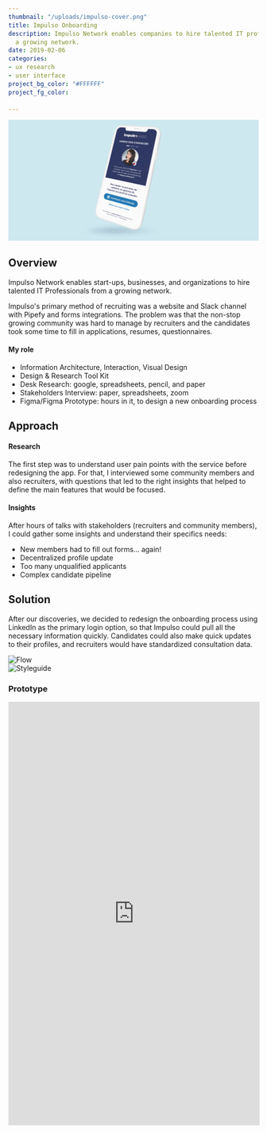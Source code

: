```yaml
---
thumbnail: "/uploads/impulso-cover.png"
title: Impulso Onboarding
description: Impulso Network enables companies to hire talented IT professionals from
  a growing network.
date: 2019-02-06
categories:
- ux research
- user interface
project_bg_color: "#FFFFFF"
project_fg_color: 

---
```

![](/uploads/impulso-cover.png)

## Overview

Impulso Network enables start-ups, businesses, and organizations to hire talented IT Professionals from a growing network.

Impulso's primary method of recruiting was a website and Slack channel with Pipefy and forms integrations. The problem was that the non-stop growing community was hard to manage by recruiters and the candidates took some time to fill in applications, resumes, questionnaires.

#### My role

* Information Architecture, Interaction, Visual Design
* Design & Research Tool Kit
* Desk Research: google, spreadsheets, pencil, and paper
* Stakeholders Interview: paper, spreadsheets, zoom
* Figma/Figma Prototype: hours in it, to design a new onboarding process

## Approach

#### Research

The first step was to understand user pain points with the service before redesigning the app. For that, I interviewed some community members and also recruiters, with questions that led to the right insights that helped to define the main features that would be focused.

#### Insights

After hours of talks with stakeholders (recruiters and community members), I could gather some insights and understand their specifics needs:

* New members had to fill out forms… again!
* Decentralized profile update
* Too many unqualified applicants
* Complex candidate pipeline

## Solution

After our discoveries, we decided to redesign the onboarding process using LinkedIn as the primary login option, so that Impulso could pull all the necessary information quickly. Candidates could also make quick updates to their profiles, and recruiters would have standardized consultation data.

<div class="full-width">
<img src="https://bruna-gridsome-forestry.netlify.app/assets/static/impulso-flow.40c1519.38b04bbb3818423bbef7cdd59318dc93.png" alt="Flow" title="Flow" />
</div>

<div class="full-width"> <img src="https://bruna-gridsome-forestry.netlify.app/assets/static/impulso-styleguide.8624c15.cf7184e5de9a94f5fa97c8a39ad7653f.png" alt="Styleguide" title="Styleguide" /> </div>

### Prototype

<div className="Image__Medium">
<iframe style="border: 1px solid rgba(0, 0, 0, 0.1);" width="100%" height="850" src="https://www.figma.com/embed?embed_host=share&url=https%3A%2F%2Fwww.figma.com%2Fproto%2FMXyKYGoawfu7XfpMmMjKInEG%2Fimpulso_onbrd_v2%3Fnode-id%3D0%253A526%26viewport%3D-1466%252C382%252C0.28972867131233215%26scaling%3Dscale-down&chrome=DOCUMENTATION" allowfullscreen></iframe>
</div>